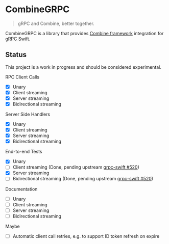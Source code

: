 # CombineGRPC

> gRPC and Combine, better together.

CombineGRPC is a library that provides [Combine framework](https://developer.apple.com/documentation/combine) integration for [gRPC Swift](https://github.com/grpc/grpc-swift).

## Status

This project is a work in progress and should be considered experimental.

RPC Client Calls

- [x] Unary
- [x] Client streaming
- [x] Server streaming
- [x] Bidirectional streaming

Server Side Handlers

- [x] Unary
- [x] Client streaming
- [x] Server streaming
- [x] Bidirectional streaming

End-to-end Tests

- [x] Unary
- [ ] Client streaming (Done, pending upstream [grpc-swift #520](https://github.com/grpc/grpc-swift/issues/520))
- [x] Server streaming
- [ ] Bidirectional streaming (Done, pending upstream [grpc-swift #520](https://github.com/grpc/grpc-swift/issues/520))

Documentation

- [ ] Unary
- [ ] Client streaming
- [ ] Server streaming
- [ ] Bidirectional streaming

Maybe

- [ ] Automatic client call retries, e.g. to support ID token refresh on expire
